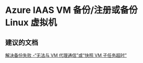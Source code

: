 <properties
    pageTitle="Azure IAAS VM 备份/注册或备份 Linux 虚拟机"
    description="Azure IAAS VM 备份/注册或备份 Linux 虚拟机"
    service="microsoft.recoveryservices"
    resource="vaults"
    authors="aashu"
    displayOrder=""
    selfHelpType="generic"
    supportTopicIds="32447378"
    resourceTags=""
    productPesIds="15207"
    cloudEnvironments="public"
/>


# Azure IAAS VM 备份/注册或备份 Linux 虚拟机

## **建议的文档**
[解决备份失败 -“无法与 VM 代理通信”或“快照 VM 子任务超时”](http://aka.ms/G0id4x)



<!--HONumber=Jul16_HO4-->


